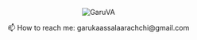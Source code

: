 <p align="center"> <img src="https://komarev.com/ghpvc/?username=GaruVA&label=Profile%20views&color=blueviolet&style=for-the-badge" alt="GaruVA" /> </p>

<p align="center">
 📫 How to reach me: garukaassalaarachchi@gmail.com
</p> 
